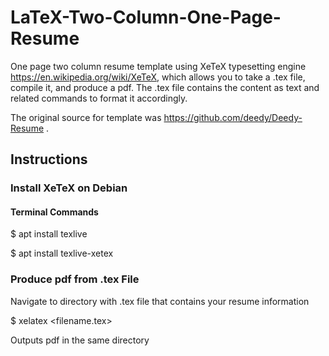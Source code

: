 # LaTeX-Two-Column-One-Page-Resume
One page two column resume template using XeTeX typesetting engine https://en.wikipedia.org/wiki/XeTeX, which allows you to take a .tex file, compile it, and produce a pdf.  The .tex file contains the content as text and related commands to format it accordingly.

The original source for template was https://github.com/deedy/Deedy-Resume .

## Instructions

### Install XeTeX on Debian

#### Terminal Commands

$ apt install texlive

$ apt install texlive-xetex

### Produce pdf from .tex File

Navigate to directory with .tex file that contains your resume information

$ xelatex <filename.tex>

Outputs pdf in the same directory